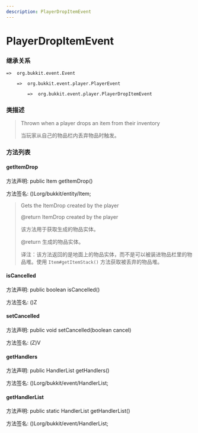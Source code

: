 ```yaml
---
description: PlayerDropItemEvent
---
```


# PlayerDropItemEvent

### 继承关系

    =>  org.bukkit.event.Event

        =>  org.bukkit.event.player.PlayerEvent

            =>  org.bukkit.event.player.PlayerDropItemEvent

### 类描述

> Thrown when a player drops an item from their inventory
> 
> <p>
> 
> 当玩家从自己的物品栏内丢弃物品时触发。

### 方法列表

#### getItemDrop

方法声明: public Item getItemDrop()

方法签名: ()Lorg/bukkit/entity/Item;

> Gets the ItemDrop created by the player
> 
> @return ItemDrop created by the player
> 
> <p>
> 
> 该方法用于获取生成的物品实体。
> 
> @return 生成的物品实体。
> 
> <p>
> 
> 译注：该方法返回的是地面上的物品实体，而不是可以被装进物品栏里的物品堆。使用 `Item#getItemStack()` 方法获取被丢弃的物品堆。

#### isCancelled

方法声明: public boolean isCancelled()

方法签名: ()Z

#### setCancelled

方法声明: public void setCancelled(boolean cancel)

方法签名: (Z)V

#### getHandlers

方法声明: public HandlerList getHandlers()

方法签名: ()Lorg/bukkit/event/HandlerList;

#### getHandlerList

方法声明: public static HandlerList getHandlerList()

方法签名: ()Lorg/bukkit/event/HandlerList;